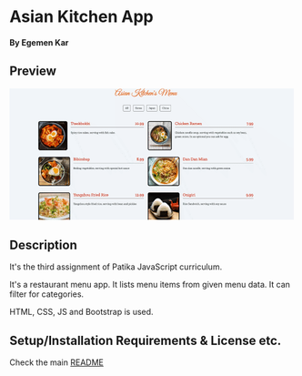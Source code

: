 # Asian Kitchen App

#### By Egemen Kar

## Preview

![asian](asian.gif)

## Description

It's the third assignment of Patika JavaScript curriculum.

It's a restaurant menu app. It lists menu items from given menu data. It can filter for categories. 

HTML, CSS, JS and Bootstrap is used.

## Setup/Installation Requirements & License etc.

Check the main [README](../README.md)
